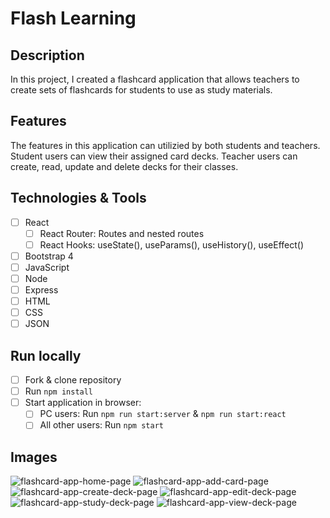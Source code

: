 
# Flash Learning

## Description

In this project, I created a flashcard application that allows teachers to create sets of flashcards for students to use as study materials. 

## Features

The features in this application can utilizied by both students and teachers. Student users can view their assigned card decks. Teacher users can create, read, update and delete decks for their classes. 

## Technologies & Tools
- [ ] React
    - [ ] React Router: Routes and nested routes
    - [ ] React Hooks: useState(), useParams(), useHistory(), useEffect()
- [ ] Bootstrap 4
- [ ] JavaScript
- [ ] Node
- [ ] Express
- [ ] HTML
- [ ] CSS
- [ ] JSON

## Run locally
- [ ] Fork & clone repository
- [ ] Run `npm install`
- [ ] Start application in browser:
    - [ ] PC users: Run `npm run start:server` & `npm run start:react`
    - [ ] All other users: Run `npm start`

## Images
![flashcard-app-home-page](https://user-images.githubusercontent.com/80596387/141700757-cb151c2a-4d93-41ae-9a25-1c58b25cca9b.png)
![flashcard-app-add-card-page](https://user-images.githubusercontent.com/80596387/141700765-bf22f987-2208-49c5-afce-05ff383927b1.png)
![flashcard-app-create-deck-page](https://user-images.githubusercontent.com/80596387/141700766-29826742-6eaf-4658-9162-4d8b7dbd3937.png)
![flashcard-app-edit-deck-page](https://user-images.githubusercontent.com/80596387/141700767-a15f88f6-effe-4d47-89ce-5a474e16267d.png)
![flashcard-app-study-deck-page](https://user-images.githubusercontent.com/80596387/141700772-7c487cce-0c30-4156-9e03-4ea009ce3237.png)
![flashcard-app-view-deck-page](https://user-images.githubusercontent.com/80596387/141700775-be884b84-5045-4005-a1ee-3f69ac20d5e0.png)


